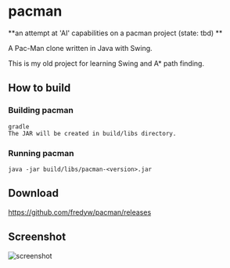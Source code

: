 pacman
======

**an attempt at 'AI' capabilities on a pacman project (state: tbd) **

A Pac-Man clone written in Java with Swing.

This is my old project for learning Swing and A* path finding.

How to build
------------
### Building pacman ###
    gradle
    The JAR will be created in build/libs directory.

### Running pacman ###
    java -jar build/libs/pacman-<version>.jar

Download
--------
https://github.com/fredyw/pacman/releases

Screenshot
----------
![screenshot](https://raw.github.com/fredyw/pacman/master/screenshot.png)
